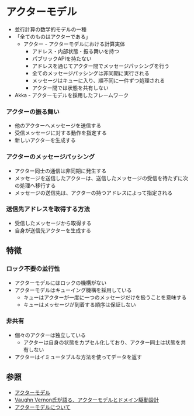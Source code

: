 # アクターモデル
- 並行計算の数学的モデルの一種
- 「全てのものはアクターである」
  - アクター - アクターモデルにおける計算実体
    - アドレス・内部状態・振る舞いを持つ
    - パブリックAPIを持たない
    - アドレスを通じてアクター間でメッセージパッシングを行う
    - 全てのメッセージパッシングは非同期に実行される
    - メッセージはキューに入り、順不同に一件ずつ処理される
    - アクター間では状態を共有しない
- Akka - アクターモデルを採用したフレームワーク

### アクターの振る舞い
- 他のアクターへメッセージを送信する
- 受信メッセージに対する動作を指定する
- 新しいアクターを生成する

### アクターのメッセージパッシング
- アクター同士の通信は非同期に発生する
- メッセージを送信したアクターは、送信したメッセージの受信を待たずに次の処理へ移行する
- メッセージの送信先は、アクターの持つアドレスによって指定される

### 送信先アドレスを取得する方法
- 受信したメッセージから取得する
- 自身が送信先アクターを生成する

## 特徴
### ロック不要の並行性
- アクターモデルにはロックの機構がない
- アクターモデルはキューイング機構を採用している
  - キューはアクターが一度に一つのメッセージだけを扱うことを意味する
  - キューはメッセージが到着する順序は保証しない

### 非共有
- 個々のアクターは独立している
  - アクターは自身の状態をカプセル化しており、アクター同士は状態を共有しない
- アクターはイミュータブルな方法を使ってデータを返す

## 参照
- [アクターモデル](https://ja.wikipedia.org/wiki/%E3%82%A2%E3%82%AF%E3%82%BF%E3%83%BC%E3%83%A2%E3%83%87%E3%83%AB)
- [Vaughn Vernon氏が語る、アクターモデルとドメイン駆動設計](https://www.infoq.com/jp/news/2013/06/actor-model-ddd/)
- [アクターモデルについて](https://www.slideshare.net/TakamasaMitsuji/ss-13626473)
